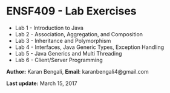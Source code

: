 # ENSF409 - Lab Exercises

<ul>
<li> Lab 1 - Introduction to Java </li>
<li> Lab 2 - Association, Aggregation, and Composition </li>
<li> Lab 3 - Inheritance and Polymorphism </li>
<li> Lab 4 - Interfaces, Java Generic Types, Exception Handling </li>
<li> Lab 5 - Java Generics and Multi Threading </li>
<li> Lab 6 - Client/Server Programming </li>
</ul>

<p> <strong>Author:</strong> Karan Bengali, <strong>Email</strong>: karanbengali4@gmail.com </p>
<p> <strong>Last update:</strong> March 15, 2017 </p>
